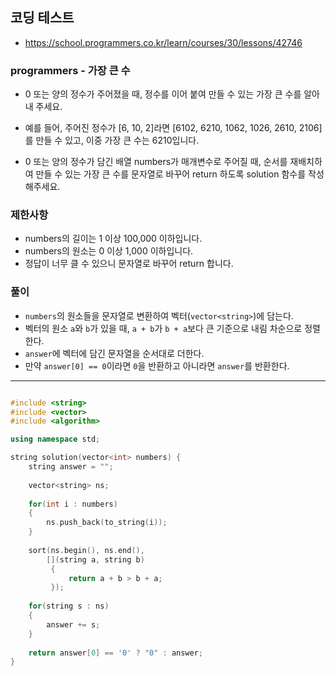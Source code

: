 ## 코딩 테스트
- https://school.programmers.co.kr/learn/courses/30/lessons/42746

### programmers - 가장 큰 수

- 0 또는 양의 정수가 주어졌을 때, 정수를 이어 붙여 만들 수 있는 가장 큰 수를 알아내 주세요.

- 예를 들어, 주어진 정수가 [6, 10, 2]라면 [6102, 6210, 1062, 1026, 2610, 2106]를 만들 수 있고, 이중 가장 큰 수는 6210입니다.

- 0 또는 양의 정수가 담긴 배열 numbers가 매개변수로 주어질 때, 순서를 재배치하여 만들 수 있는 가장 큰 수를 문자열로 바꾸어 return 하도록 solution 함수를 작성해주세요.

### 제한사항
- numbers의 길이는 1 이상 100,000 이하입니다.
- numbers의 원소는 0 이상 1,000 이하입니다.
- 정답이 너무 클 수 있으니 문자열로 바꾸어 return 합니다.

### 풀이
- `numbers`의 원소들을 문자열로 변환하여 벡터(`vector<string>`)에 담는다.
- 벡터의 원소 `a`와 `b`가 있을 때, `a + b`가 `b + a`보다 큰 기준으로 내림 차순으로 정렬한다.
- `answer`에 벡터에 담긴 문자열을 순서대로 더한다.
- 만약 `answer[0] == 0`이라면 `0`을 반환하고 아니라면 `answer`를 반환한다.

***
```c++

#include <string>
#include <vector>
#include <algorithm>

using namespace std;

string solution(vector<int> numbers) {
    string answer = "";
    
    vector<string> ns;
    
    for(int i : numbers)
    {
        ns.push_back(to_string(i));
    }
    
    sort(ns.begin(), ns.end(),
        [](string a, string b)
         {
             return a + b > b + a;
         });
    
    for(string s : ns)
    {
        answer += s;
    }
    
    return answer[0] == '0' ? "0" : answer;
}

```
